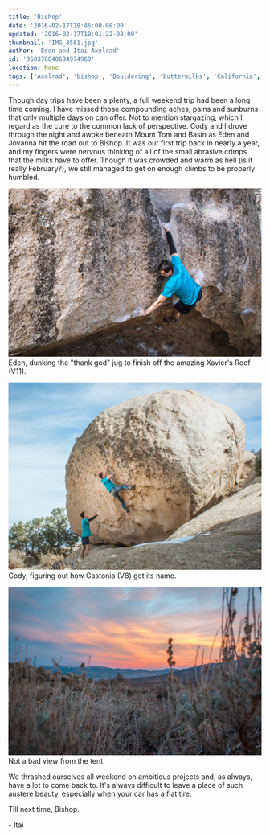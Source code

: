 ```yaml
---
title: 'Bishop'
date: '2016-02-17T18:46:00-08:00'
updated: '2016-02-17T19:01:22-08:00'
thumbnail: 'IMG_3581.jpg'
author: 'Eden and Itai Axelrad'
id: '350370840634974960'
location: None
tags: ['Axelrad', 'bishop', 'Bouldering', 'buttermilks', 'California', 'Five Ten', 'granite', 'highball']
---
```


Though day trips have been a plenty, a full weekend trip had been a long time coming. I have missed those compounding aches, pains and sunburns that only multiple days on can offer. Not to mention stargazing, which I regard as the cure to the common lack of perspective. Cody and I drove through the night and awoke beneath Mount Tom and Basin as Eden and Jovanna hit the road out to Bishop. It was our first trip back in nearly a year, and my fingers were nervous thinking of all of the small abrasive crimps that the milks have to offer. Though it was crowded and warm as hell (is it really February?), we still managed to get on enough climbs to be properly humbled. 

![image alt](/images/IMG_3581.jpg)Eden, dunking the "thank god" jug to finish off the amazing Xavier's Roof (V11).

![image alt](/images/IMG_3607.jpg)Cody, figuring out how Gastonia (V8) got its name.

![image alt](/images/IMG_3616.jpg)Not a bad view from the tent.

We thrashed ourselves all weekend on ambitious projects and, as always, have a lot to come back to. It's always difficult to leave a place of such austere beauty, especially when your car has a flat tire.

Till next time, Bishop.

\- Itai
